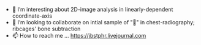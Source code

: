 - 👀 I’m interesting about 2D-image analysis in linearly-dependent coordinate-axis 
- 💞️ I’m looking to collaborate on intial sample of "👀" in chest-radiography; ribcages' bone subtraction
- 📫 How to reach me ... https://jbstphr.livejournal.com

<!---
jbstphr/jbstphr is a ✨ special ✨ repository because its `README.md` (this file) appears on your GitHub profile.
You can click the Preview link to take a look at your changes.
--->

